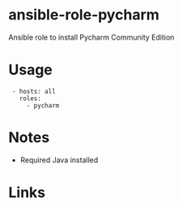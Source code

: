 ansible-role-pycharm
=====================

Ansible role to install Pycharm Community Edition

# Usage
```
 - hosts: all
   roles:
     - pycharm
```

# Notes
- Required Java installed

# Links

